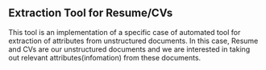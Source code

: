 Extraction Tool for Resume/CVs 
------------------------------
This tool is an implementation of a specific case of automated tool for extraction of attributes from unstructured documents. In this case, Resume and CVs are our unstructured documents and we are interested in taking out relevant attributes(infomation) from these documents.


